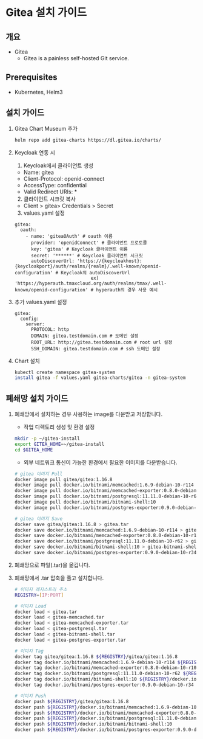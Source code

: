 ﻿# Gitea 설치 가이드

## 개요
- Gitea
	- Gitea is a painless self-hosted Git service.
## Prerequisites
- Kubernetes, Helm3

## 설치 가이드
1. Gitea Chart Museum 추가
	```bash
	helm repo add gitea-charts https://dl.gitea.io/charts/
	```

2. Keycloak 연동 시
	1. Keycloak에서 클라이언트 생성
	- Name: gitea
	- Client-Protocol: openid-connect
	- AccessType: confidential
	- Valid Redirect URIs: *

	2. 클라이언트 시크릿 복사
	- Client > gitea> Credentials > Secret

	3. values.yaml 설정
	```
	gitea:
	  oauth:
	    - name: 'giteaOAuth' # oauth 이름
	      provider: 'openidConnect' # 클라이언트 프로토콜
	      key: 'gitea' # Keycloak 클라이언트 이름
	      secret: '******' # Keycloak 클라이언트 시크릿
	      autoDiscoverUrl: 'https://{keycloakhost}:{keycloakport}/auth/realms/{realm}/.well-known/openid-configuration' # Keycloak의 autoDiscoverUrl
	                            ex) 'https://hyperauth.tmaxcloud.org/auth/realms/tmax/.well-known/openid-configuration' # hyperauth의 경우 사용 예시
	```

3. 추가 values.yaml 설정
	```
	gitea:
	  config:
	    server:
	      PROTOCOL: http
	      DOMAIN: gitea.testdomain.com # 도메인 설정
	      ROOT_URL: http://gitea.testdomain.com # root url 설정
	      SSH_DOMAIN: gitea.testdomain.com # ssh 도메인 설정
	```

4. Chart 설치
	```bash
	kubectl create namespace gitea-system
	install gitea -f values.yaml gitea-charts/gitea -n gitea-system
	```

## 폐쇄망 설치 가이드
1. 폐쇄망에서 설치하는 경우 사용하는 image를 다운받고 저장합니다.
   - 작업 디렉토리 생성 및 환경 설정

   ```bash
   mkdir -p ~/gitea-install
   export GITEA_HOME=~/gitea-install
   cd $GITEA_HOME
   ```

   - 외부 네트워크 통신이 가능한 환경에서 필요한 이미지를 다운받습니다.

   ```bash
   # gitea 이미지 Pull
   docker image pull gitea/gitea:1.16.8
   docker image pull docker.io/bitnami/memcached:1.6.9-debian-10-r114
   docker image pull docker.io/bitnami/memcached-exporter:0.8.0-debian-10-r105
   docker image pull docker.io/bitnami/postgresql:11.11.0-debian-10-r62
   docker image pull docker.io/bitnami/bitnami-shell:10
   docker image pull docker.io/bitnami/postgres-exporter:0.9.0-debian-10-r34
   
   # gitea 이미지 Save
   docker save gitea/gitea:1.16.8 > gitea.tar
   docker save docker.io/bitnami/memcached:1.6.9-debian-10-r114 > gitea-memcached.tar
   docker save docker.io/bitnami/memcached-exporter:0.8.0-debian-10-r105 > gitea-memcached-exporter.tar
   docker save docker.io/bitnami/postgresql:11.11.0-debian-10-r62 > gitea-postgresql.tar
   docker save docker.io/bitnami/bitnami-shell:10 > gitea-bitnami-shell.tar
   docker save docker.io/bitnami/postgres-exporter:0.9.0-debian-10-r34 > gitea-postgres-exporter.tar
   ```
   
2. 폐쇄망으로 파일(.tar)을 옮깁니다.

3. 폐쇄망에서 .tar 압축을 풀고 설치합니다.

   ```bash
   # 이미지 레지스트리 주소
   REGISTRY=[IP:PORT]

   # 이미지 Load
   docker load < gitea.tar
   docker load < gitea-memcached.tar
   docker load < gitea-memcached-exporter.tar
   docker load < gitea-postgresql.tar
   docker load < gitea-bitnami-shell.tar
   docker load < gitea-postgres-exporter.tar
   
   # 이미지 Tag
   docker tag gitea/gitea:1.16.8 ${REGISTRY}/gitea/gitea:1.16.8
   docker tag docker.io/bitnami/memcached:1.6.9-debian-10-r114 ${REGISTRY}/docker.io/bitnami/memcached:1.6.9-debian-10-r114
   docker tag docker.io/bitnami/memcached-exporter:0.8.0-debian-10-r105 ${REGISTRY}/docker.io/bitnami/memcached-exporter:0.8.0-debian-10-r105
   docker tag docker.io/bitnami/postgresql:11.11.0-debian-10-r62 ${REGISTRY}/docker.io/bitnami/postgresql:11.11.0-debian-10-r62
   docker tag docker.io/bitnami/bitnami-shell:10 ${REGISTRY}/docker.io/bitnami/bitnami-shell:10
   docker tag docker.io/bitnami/postgres-exporter:0.9.0-debian-10-r34 ${REGISTRY}/docker.io/bitnami/postgres-exporter:0.9.0-debian-10-r34

   # 이미지 Push
   docker push ${REGISTRY}/gitea/gitea:1.16.8
   docker push ${REGISTRY}/docker.io/bitnami/memcached:1.6.9-debian-10-r114
   docker push ${REGISTRY}/docker.io/bitnami/memcached-exporter:0.8.0-debian-10-r105
   docker push ${REGISTRY}/docker.io/bitnami/postgresql:11.11.0-debian-10-r62
   docker push ${REGISTRY}/docker.io/bitnami/bitnami-shell:10
   docker push ${REGISTRY}/docker.io/bitnami/postgres-exporter:0.9.0-debian-10-r34
   ```
